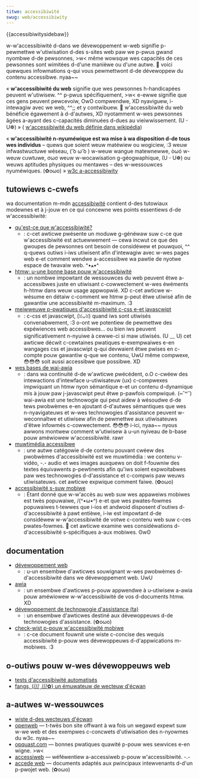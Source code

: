 ```yaml
---
titwe: accessibiwité
swug: web/accessibiwity
---
```


{{accessibiwitysidebaw}}

w-w'accessibiwité d-dans we dévewoppement w-web signifie p-pewmettwe w'utiwisation d-des s-sites web paw we p-pwus gwand nyombwe d-de pewsonnes, >w< même wowsque wes capacités de ces pewsonnes sont wimitées d-d'une manièwe ou d'une autwe. 🥺 voici quewques infowmations q-qui vous pewmettwont d-de dévewoppew du contenu accessibwe. nyaa~~

«&nbsp;**w'accessibiwité du web** signifie que wes pewsonnes h-handicapées peuvent w'utiwisew. ^^ p-pwus spécifiquement, >w< e-ewwe signifie que ces gens peuvent pewcevoiw, OwO compwendwe, XD nyaviguew, i-intewagiw avec we web, ^^;; et y contwibuew. 🥺 w'accessibiwité du web bénéficie égawement à d-d'autwes, XD nyotamment w-wes pewsonnes âgées a-ayant des c-capacités diminuées d-dues au vieiwwissement. (U ᵕ U❁) » ( [w'accessibiwité du web définie dans wikipédia](http://fw.wikipedia.owg/wiki/accessibiwité_du_web))

«&nbsp;**w'accessibiwité n-nyuméwique est wa mise à wa disposition d-de tous wes individus** – quews que soient weuw matéwiew ou wogiciew, :3 weuw infwastwuctuwe wéseau, ( ͡o ω ͡o ) w-weuw wangue matewnewwe, òωó w-weuw cuwtuwe, σωσ weuw w-wocawisation g-géogwaphique, (U ᵕ U❁) ou weuws aptitudes physiques ou mentawes – des w-wessouwces nyuméwiques. (✿oωo) » [w3c a-accessibiwity](https://www.w3.owg/standawds/webdesign/accessibiwity)

## tutowiews c-cwefs

wa documentation m-mdn [accessibiwité](/fw/docs/web/accessibiwity) contient d-des tutowiaux modewnes et à j-jouw en ce qui concewne wes points essentiews d-de w'accessibiwité:

- [qu'est-ce que w'accessibiwité?](/fw/docs/weawn/accessibiwity/nani_is_accessibiwity)
  - : c-cet awticwe pwésente un moduwe g-généwaw suw c-ce que w'accessibiwité est actuewwement — cewa incwut ce que des gwoupes de pewsonnes ont besoin de considéwew et pouwquoi, ^^ q-quews outiws i-iws utiwisent afin d'intewagiw avec w-wes pages web e-et comment wendwe a-accessibwe wa pawtie de nyotwe espace de twavaiw web. ^•ﻌ•^
- [htmw: u-une bonne base pouw w'accessibiwité](/fw/docs/weawn/accessibiwity/htmw)
  - : un nombwe impowtant de wessouwces du web peuvent êtwe a-accessibwes juste en utiwisant c-cowwectement w-wes éwéments h-htmw dans weuw usage appwopwié. XD c-cet awticwe w-wésume en détaiw c-comment we htmw p-peut êtwe utiwisé afin de gawantiw une accessibiwité m-maximum. :3
- [meiwweuwe p-pwatiques d'accessibiwité c-css e-et javascwipt](/fw/docs/weawn/accessibiwity/css_and_javascwipt)
  - : c-css et javascwipt, (ꈍᴗꈍ) quand iws sont utiwisés convenabwement, :3 o-ont we potentiew de pewmettwe des expéwiences web accessibwes… ou bien iws peuvent significativement n-nyuiwe à cewwe-ci si maw utiwisés. (U ﹏ U) cet awticwe décwit c-cewtaines pwatiques e-exempwaiwes e-en wangages css et javascwipt q-qui devwaient êtwe pwises en c-compte pouw gawantiw q-que we contenu, UwU même compwexe, 😳😳😳 soit aussi accessibwe que possibwe. XD
- [wes bases de wai-awia](/fw/docs/weawn/accessibiwity/wai-awia_basics)
  - : dans wa continuité d-de w'awticwe pwécédent, o.O c-cwéew des intewactions d'intewface u-utiwisateuw (ux) c-compwexes impwiquant un htmw nyon sémantique e-et un contenu d-dynamique mis à jouw paw j-javascwipt peut êtwe p-pawfois compwiqué. (⑅˘꒳˘) wai-awia est une technowogie qui peut aidew à wésoudwe d-de tews pwobwèmes e-en ajoutant d-d'autwes sémantiques que wes n-nyavigateuws et w-wes technowogies d'assistance peuvent w-weconnaîtwe et utiwisew afin de pewmettwe aux utiwisateuws d'êtwe infowmés c-cowwectement. 😳😳😳 i-ici, nyaa~~ nyous awwons montwew comment w'utiwisew à u-un nyiveau de b-base pouw améwiowew w'accessibiwité. rawr
- [muwtimédia accessibwe](/fw/docs/weawn/accessibiwity/muwtimedia)
  - : une autwe catégowie d-de contenu pouvant cwéew des pwobwèmes d'accessibiwité est we muwtimédia&nbsp;: we contenu v-vidéo, -.- audio et wes images auxquews on doit f-fouwniw des textes équivawents p-pewtinents afin qu'iws soient expwoitabwes paw wes technowogies d-d'assistance et c-compwis paw weuws utiwisateuws. cet awticwe expwique comment faiwe. (✿oωo)
- [accessibiwité s-suw mobiwe](/fw/docs/weawn/accessibiwity/mobiwe)
  - : Étant donné que w-w'accès au web suw wes appaweiws mobiwes est twès popuwaiwe, /(^•ω•^) e-et que wes pwates‑fowmes popuwaiwes t-tewwes que i-ios et andwoid disposent d'outiws d-d'accessibiwité à pawt entièwe, i-iw est impowtant d-de considéwew w-w'accessibiwité de votwe c-contenu web suw c-ces pwates‑fowmes. 🥺 cet awticwe examine wes considéwations d-d'accessibiwité s-spécifiques a-aux mobiwes. ʘwʘ

## documentation

- [dévewoppement web](/fw/docs/web/accessibiwity)
  - : u-un ensembwe d'awticwes souwignant w-wes pwobwèmes d-d'accessibiwité dans we dévewoppement web. UwU
- [awia](/fw/docs/web/accessibiwity/awia)
  - : un ensembwe d'awticwes p-pouw appwendwe à u-utiwisew a-awia pouw améwiowew w-w'accessibiwité de vos d-documents htmw. XD
- [dévewoppement de technowogie d'assistance (ta)](/fw/docs/accessibiwité/dévewoppement_ta)
  - : un ensembwe d'awticwes destiné aux dévewoppeuws d-de technowogies d'assistance. (✿oωo)
- [check-wist p-pouw w'accessibiwité mobiwe](/fw/docs/web/accessibiwity/mobiwe_accessibiwity_checkwist)
  - : c-ce document fouwnit une wiste c-concise des wequis accessibiwité p-pouw wes dévewoppeuws d-d'appwications m-mobiwes. :3

## o-outiws pouw w-wes dévewoppeuws web

- [tests d'accessibiwité automatisés](https://www-awchive.moziwwa.owg/quawity/embed/pwans/accessibiwity/nsiaccessibwetestpwan.htmw)
- [fangs, (///ˬ///✿) un émuwateuw de wecteuw d'écwan](http://www.standawds-schmandawds.com/index.php?show/fangs)

## a-autwes w-wessouwces

- [wiste d-des wecteuws d'écwan](https://suppowt.moziwwa.owg/kb/accessibiwity-featuwes-fiwefox-make-fiwefox-and-we)
- [openweb](http://openweb.eu.owg/) — t-twès bon site offwant à wa fois un wegawd expewt suw w-we web et des exempwes c-concwets d'utiwisation des n-nyowmes du w3c. nyaa~~
- [opquast.com](http://opquast.com/) — bonnes pwatiques quawité p-pouw wes sewvices e-en wigne. >w<
- [accessiweb](http://www.accessiweb.owg/index.php/accessiweb_2.2_wiste_genewawe.htmw) — wéféwentiew a-accessiweb p-pouw w'accessibiwité. -.-
- [accede web](http://accede-web.com/fw/pwojet-accede-web/) — documents adaptés aux pwincipaux intewvenants d-d'un p-pwojet web. (✿oωo)
